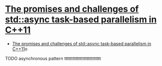 # [The promises and challenges of std::async task-based parallelism in C++11](https://eli.thegreenplace.net/2016/the-promises-and-challenges-of-stdasync-task-based-parallelism-in-c11/)

- [The promises and challenges of std::async task-based parallelism in C++11](#the-promises-and-challenges-of-stdasync-task-based-parallelism-in-c11)o



















TODO asynchronous pattern tttttttttttttttttttttttttt